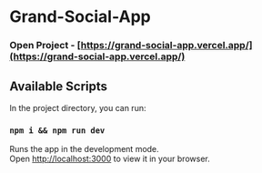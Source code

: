 # Grand-Social-App

### Open Project - [https://grand-social-app.vercel.app/](https://grand-social-app.vercel.app/)

## Available Scripts

In the project directory, you can run:

### `npm i && npm run dev`

Runs the app in the development mode.\
Open [http://localhost:3000](http://localhost:3000) to view it in your browser.
